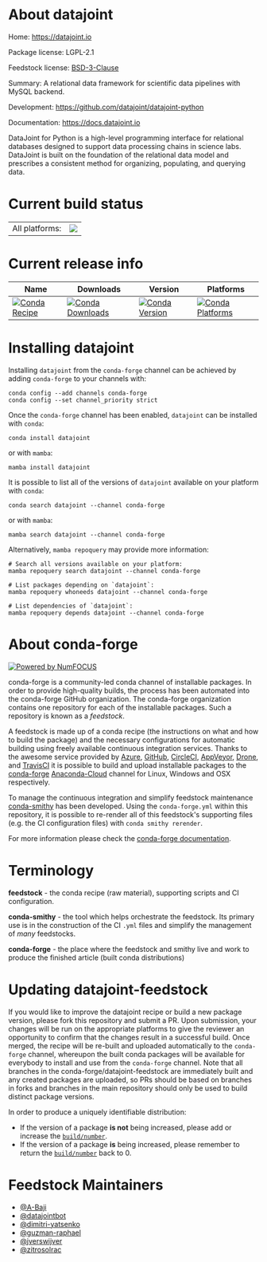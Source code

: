 About datajoint
===============

Home: https://datajoint.io

Package license: LGPL-2.1

Feedstock license: [BSD-3-Clause](https://github.com/conda-forge/datajoint-feedstock/blob/main/LICENSE.txt)

Summary: A relational data framework for scientific data pipelines with MySQL backend.

Development: https://github.com/datajoint/datajoint-python

Documentation: https://docs.datajoint.io

DataJoint for Python is a high-level programming interface for relational databases
designed to support data processing chains in science labs. DataJoint is built on the
foundation of the relational data model and prescribes a consistent method for
organizing, populating, and querying data.


Current build status
====================


<table><tr><td>All platforms:</td>
    <td>
      <a href="https://dev.azure.com/conda-forge/feedstock-builds/_build/latest?definitionId=6888&branchName=main">
        <img src="https://dev.azure.com/conda-forge/feedstock-builds/_apis/build/status/datajoint-feedstock?branchName=main">
      </a>
    </td>
  </tr>
</table>

Current release info
====================

| Name | Downloads | Version | Platforms |
| --- | --- | --- | --- |
| [![Conda Recipe](https://img.shields.io/badge/recipe-datajoint-green.svg)](https://anaconda.org/conda-forge/datajoint) | [![Conda Downloads](https://img.shields.io/conda/dn/conda-forge/datajoint.svg)](https://anaconda.org/conda-forge/datajoint) | [![Conda Version](https://img.shields.io/conda/vn/conda-forge/datajoint.svg)](https://anaconda.org/conda-forge/datajoint) | [![Conda Platforms](https://img.shields.io/conda/pn/conda-forge/datajoint.svg)](https://anaconda.org/conda-forge/datajoint) |

Installing datajoint
====================

Installing `datajoint` from the `conda-forge` channel can be achieved by adding `conda-forge` to your channels with:

```
conda config --add channels conda-forge
conda config --set channel_priority strict
```

Once the `conda-forge` channel has been enabled, `datajoint` can be installed with `conda`:

```
conda install datajoint
```

or with `mamba`:

```
mamba install datajoint
```

It is possible to list all of the versions of `datajoint` available on your platform with `conda`:

```
conda search datajoint --channel conda-forge
```

or with `mamba`:

```
mamba search datajoint --channel conda-forge
```

Alternatively, `mamba repoquery` may provide more information:

```
# Search all versions available on your platform:
mamba repoquery search datajoint --channel conda-forge

# List packages depending on `datajoint`:
mamba repoquery whoneeds datajoint --channel conda-forge

# List dependencies of `datajoint`:
mamba repoquery depends datajoint --channel conda-forge
```


About conda-forge
=================

[![Powered by
NumFOCUS](https://img.shields.io/badge/powered%20by-NumFOCUS-orange.svg?style=flat&colorA=E1523D&colorB=007D8A)](https://numfocus.org)

conda-forge is a community-led conda channel of installable packages.
In order to provide high-quality builds, the process has been automated into the
conda-forge GitHub organization. The conda-forge organization contains one repository
for each of the installable packages. Such a repository is known as a *feedstock*.

A feedstock is made up of a conda recipe (the instructions on what and how to build
the package) and the necessary configurations for automatic building using freely
available continuous integration services. Thanks to the awesome service provided by
[Azure](https://azure.microsoft.com/en-us/services/devops/), [GitHub](https://github.com/),
[CircleCI](https://circleci.com/), [AppVeyor](https://www.appveyor.com/),
[Drone](https://cloud.drone.io/welcome), and [TravisCI](https://travis-ci.com/)
it is possible to build and upload installable packages to the
[conda-forge](https://anaconda.org/conda-forge) [Anaconda-Cloud](https://anaconda.org/)
channel for Linux, Windows and OSX respectively.

To manage the continuous integration and simplify feedstock maintenance
[conda-smithy](https://github.com/conda-forge/conda-smithy) has been developed.
Using the ``conda-forge.yml`` within this repository, it is possible to re-render all of
this feedstock's supporting files (e.g. the CI configuration files) with ``conda smithy rerender``.

For more information please check the [conda-forge documentation](https://conda-forge.org/docs/).

Terminology
===========

**feedstock** - the conda recipe (raw material), supporting scripts and CI configuration.

**conda-smithy** - the tool which helps orchestrate the feedstock.
                   Its primary use is in the construction of the CI ``.yml`` files
                   and simplify the management of *many* feedstocks.

**conda-forge** - the place where the feedstock and smithy live and work to
                  produce the finished article (built conda distributions)


Updating datajoint-feedstock
============================

If you would like to improve the datajoint recipe or build a new
package version, please fork this repository and submit a PR. Upon submission,
your changes will be run on the appropriate platforms to give the reviewer an
opportunity to confirm that the changes result in a successful build. Once
merged, the recipe will be re-built and uploaded automatically to the
`conda-forge` channel, whereupon the built conda packages will be available for
everybody to install and use from the `conda-forge` channel.
Note that all branches in the conda-forge/datajoint-feedstock are
immediately built and any created packages are uploaded, so PRs should be based
on branches in forks and branches in the main repository should only be used to
build distinct package versions.

In order to produce a uniquely identifiable distribution:
 * If the version of a package **is not** being increased, please add or increase
   the [``build/number``](https://docs.conda.io/projects/conda-build/en/latest/resources/define-metadata.html#build-number-and-string).
 * If the version of a package **is** being increased, please remember to return
   the [``build/number``](https://docs.conda.io/projects/conda-build/en/latest/resources/define-metadata.html#build-number-and-string)
   back to 0.

Feedstock Maintainers
=====================

* [@A-Baji](https://github.com/A-Baji/)
* [@datajointbot](https://github.com/datajointbot/)
* [@dimitri-yatsenko](https://github.com/dimitri-yatsenko/)
* [@guzman-raphael](https://github.com/guzman-raphael/)
* [@jverswijver](https://github.com/jverswijver/)
* [@zitrosolrac](https://github.com/zitrosolrac/)

